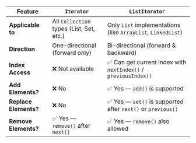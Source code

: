 | Feature               | **`Iterator`**                           | **`ListIterator`**                                              |
| --------------------- | ---------------------------------------- | --------------------------------------------------------------- |
| **Applicable to**     | All `Collection` types (List, Set, etc.) | Only `List` implementations (like `ArrayList`, `LinkedList`)    |
| **Direction**         | One-directional (forward only)           | Bi-directional (forward & backward)                             |
| **Index Access**      | ❌ Not available                         | ✅ Can get current index with `nextIndex()` / `previousIndex()` |
| **Add Elements?**     | ❌ No                                    | ✅ Yes — `add()` is supported                                   |
| **Replace Elements?** | ❌ No                                    | ✅ Yes — `set()` is supported after `next()` or `previous()`    |
| **Remove Elements?**  | ✅ Yes — `remove()` after `next()`       | ✅ Yes — `remove()` also allowed                                |
